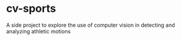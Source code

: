 # cv-sports
A side project to explore the use of computer vision in detecting and analyzing athletic motions
